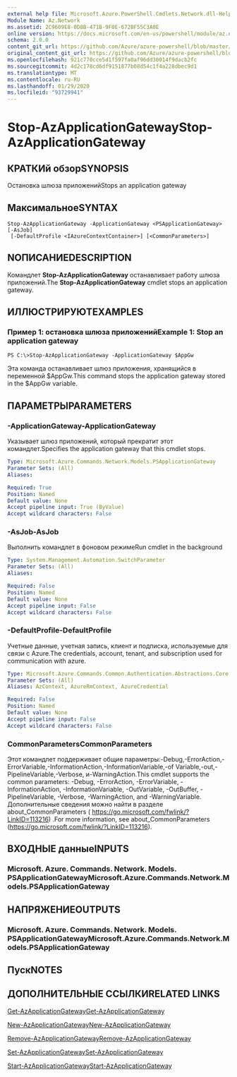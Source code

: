 ```yaml
---
external help file: Microsoft.Azure.PowerShell.Cmdlets.Network.dll-Help.xml
Module Name: Az.Network
ms.assetid: 2C9609E8-0D8B-471B-9F0E-672BF55C3A0E
online version: https://docs.microsoft.com/en-us/powershell/module/az.network/stop-azapplicationgateway
schema: 2.0.0
content_git_url: https://github.com/Azure/azure-powershell/blob/master/src/Network/Network/help/Stop-AzApplicationGateway.md
original_content_git_url: https://github.com/Azure/azure-powershell/blob/master/src/Network/Network/help/Stop-AzApplicationGateway.md
ms.openlocfilehash: 921c770cce5d1f597fa0af96dd30014f9dacb2fc
ms.sourcegitcommit: 4d2c178cd6df9151877b08d54c1f4a228dbec9d1
ms.translationtype: MT
ms.contentlocale: ru-RU
ms.lasthandoff: 01/29/2020
ms.locfileid: "93729941"
---
```

# <span data-ttu-id="67833-101">Stop-AzApplicationGateway</span><span class="sxs-lookup"><span data-stu-id="67833-101">Stop-AzApplicationGateway</span></span>

## <span data-ttu-id="67833-102">КРАТКИй обзор</span><span class="sxs-lookup"><span data-stu-id="67833-102">SYNOPSIS</span></span>
<span data-ttu-id="67833-103">Остановка шлюза приложений</span><span class="sxs-lookup"><span data-stu-id="67833-103">Stops an application gateway</span></span>

## <span data-ttu-id="67833-104">Максимальное</span><span class="sxs-lookup"><span data-stu-id="67833-104">SYNTAX</span></span>

```
Stop-AzApplicationGateway -ApplicationGateway <PSApplicationGateway> [-AsJob]
 [-DefaultProfile <IAzureContextContainer>] [<CommonParameters>]
```

## <span data-ttu-id="67833-105">NОПИСАНИЕ</span><span class="sxs-lookup"><span data-stu-id="67833-105">DESCRIPTION</span></span>
<span data-ttu-id="67833-106">Командлет **Stop-AzApplicationGateway** останавливает работу шлюза приложений.</span><span class="sxs-lookup"><span data-stu-id="67833-106">The **Stop-AzApplicationGateway** cmdlet stops an application gateway.</span></span>

## <span data-ttu-id="67833-107">ИЛЛЮСТРИРУЮТ</span><span class="sxs-lookup"><span data-stu-id="67833-107">EXAMPLES</span></span>

### <span data-ttu-id="67833-108">Пример 1: остановка шлюза приложений</span><span class="sxs-lookup"><span data-stu-id="67833-108">Example 1: Stop an application gateway</span></span>
```
PS C:\>Stop-AzApplicationGateway -ApplicationGateway $AppGw
```

<span data-ttu-id="67833-109">Эта команда останавливает шлюз приложения, хранящийся в переменной $AppGw.</span><span class="sxs-lookup"><span data-stu-id="67833-109">This command stops the application gateway stored in the $AppGw variable.</span></span>

## <span data-ttu-id="67833-110">ПАРАМЕТРЫ</span><span class="sxs-lookup"><span data-stu-id="67833-110">PARAMETERS</span></span>

### <span data-ttu-id="67833-111">-ApplicationGateway</span><span class="sxs-lookup"><span data-stu-id="67833-111">-ApplicationGateway</span></span>
<span data-ttu-id="67833-112">Указывает шлюз приложений, который прекратит этот командлет.</span><span class="sxs-lookup"><span data-stu-id="67833-112">Specifies the application gateway that this cmdlet stops.</span></span>

```yaml
Type: Microsoft.Azure.Commands.Network.Models.PSApplicationGateway
Parameter Sets: (All)
Aliases:

Required: True
Position: Named
Default value: None
Accept pipeline input: True (ByValue)
Accept wildcard characters: False
```

### <span data-ttu-id="67833-113">-AsJob</span><span class="sxs-lookup"><span data-stu-id="67833-113">-AsJob</span></span>
<span data-ttu-id="67833-114">Выполнить командлет в фоновом режиме</span><span class="sxs-lookup"><span data-stu-id="67833-114">Run cmdlet in the background</span></span>

```yaml
Type: System.Management.Automation.SwitchParameter
Parameter Sets: (All)
Aliases:

Required: False
Position: Named
Default value: None
Accept pipeline input: False
Accept wildcard characters: False
```

### <span data-ttu-id="67833-115">-DefaultProfile</span><span class="sxs-lookup"><span data-stu-id="67833-115">-DefaultProfile</span></span>
<span data-ttu-id="67833-116">Учетные данные, учетная запись, клиент и подписка, используемые для связи с Azure.</span><span class="sxs-lookup"><span data-stu-id="67833-116">The credentials, account, tenant, and subscription used for communication with azure.</span></span>

```yaml
Type: Microsoft.Azure.Commands.Common.Authentication.Abstractions.Core.IAzureContextContainer
Parameter Sets: (All)
Aliases: AzContext, AzureRmContext, AzureCredential

Required: False
Position: Named
Default value: None
Accept pipeline input: False
Accept wildcard characters: False
```

### <span data-ttu-id="67833-117">CommonParameters</span><span class="sxs-lookup"><span data-stu-id="67833-117">CommonParameters</span></span>
<span data-ttu-id="67833-118">Этот командлет поддерживает общие параметры:-Debug,-ErrorAction,-ErrorVariable,-InformationAction,-InformationVariable,-of Variable,-out,-PipelineVariable,-Verbose, и-WarningAction.</span><span class="sxs-lookup"><span data-stu-id="67833-118">This cmdlet supports the common parameters: -Debug, -ErrorAction, -ErrorVariable, -InformationAction, -InformationVariable, -OutVariable, -OutBuffer, -PipelineVariable, -Verbose, -WarningAction, and -WarningVariable.</span></span> <span data-ttu-id="67833-119">Дополнительные сведения можно найти в разделе about_CommonParameters ( https://go.microsoft.com/fwlink/?LinkID=113216) .</span><span class="sxs-lookup"><span data-stu-id="67833-119">For more information, see about_CommonParameters (https://go.microsoft.com/fwlink/?LinkID=113216).</span></span>

## <span data-ttu-id="67833-120">ВХОДНЫЕ данные</span><span class="sxs-lookup"><span data-stu-id="67833-120">INPUTS</span></span>

### <span data-ttu-id="67833-121">Microsoft. Azure. Commands. Network. Models. PSApplicationGateway</span><span class="sxs-lookup"><span data-stu-id="67833-121">Microsoft.Azure.Commands.Network.Models.PSApplicationGateway</span></span>

## <span data-ttu-id="67833-122">НАПРЯЖЕНИЕ</span><span class="sxs-lookup"><span data-stu-id="67833-122">OUTPUTS</span></span>

### <span data-ttu-id="67833-123">Microsoft. Azure. Commands. Network. Models. PSApplicationGateway</span><span class="sxs-lookup"><span data-stu-id="67833-123">Microsoft.Azure.Commands.Network.Models.PSApplicationGateway</span></span>

## <span data-ttu-id="67833-124">Пуск</span><span class="sxs-lookup"><span data-stu-id="67833-124">NOTES</span></span>

## <span data-ttu-id="67833-125">ДОПОЛНИТЕЛЬНЫЕ ССЫЛКИ</span><span class="sxs-lookup"><span data-stu-id="67833-125">RELATED LINKS</span></span>

[<span data-ttu-id="67833-126">Get-AzApplicationGateway</span><span class="sxs-lookup"><span data-stu-id="67833-126">Get-AzApplicationGateway</span></span>](./Get-AzApplicationGateway.md)

[<span data-ttu-id="67833-127">New-AzApplicationGateway</span><span class="sxs-lookup"><span data-stu-id="67833-127">New-AzApplicationGateway</span></span>](./New-AzApplicationGateway.md)

[<span data-ttu-id="67833-128">Remove-AzApplicationGateway</span><span class="sxs-lookup"><span data-stu-id="67833-128">Remove-AzApplicationGateway</span></span>](./Remove-AzApplicationGateway.md)

[<span data-ttu-id="67833-129">Set-AzApplicationGateway</span><span class="sxs-lookup"><span data-stu-id="67833-129">Set-AzApplicationGateway</span></span>](./Set-AzApplicationGateway.md)

[<span data-ttu-id="67833-130">Start-AzApplicationGateway</span><span class="sxs-lookup"><span data-stu-id="67833-130">Start-AzApplicationGateway</span></span>](./Start-AzApplicationGateway.md)


